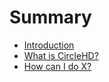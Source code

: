 # Summary

* [Introduction](README.md)
* [What is CircleHD?](first-question.md)
* [How can I do X?](second-question.md)

